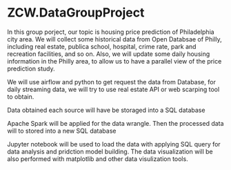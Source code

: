 # ZCW.DataGroupProject

In this group porject, our topic is housing price prediction of Philadelphia city area. We will collect some historical data from Open Databsae of Philly, including real estate, publica school, hospital, crime rate, park and recreation facilities, and so on. Also, we will update some daily housing information in the Philly area, to allow us to have a parallel view of the price prediction study.

We will use airflow and python to get request the data from Database, for daily streaming data, we will try to use real estate API or web scarping tool to obtain.

Data obtained each source will have be storaged into a SQL database

Apache Spark will be applied for the data wrangle. Then the processed data will to stored into a new SQL database

Jupyter notebook will be used to load the data with applying SQL query for data analysis and pridction model building. The data visualization will be also performed with matplotlib and other data visulization tools. 